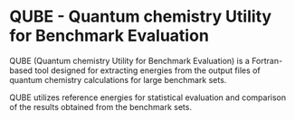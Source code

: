 # QUBE - Quantum chemistry Utility for Benchmark Evaluation

QUBE (Quantum chemistry Utility for Benchmark Evaluation) is a Fortran-based tool designed for extracting energies from the output files of quantum chemistry calculations for large benchmark sets.

QUBE utilizes reference energies for statistical evaluation and comparison of the results obtained from the benchmark sets. 
